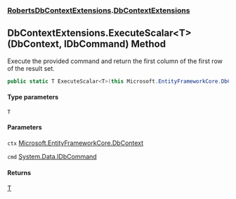### [RobertsDbContextExtensions](RobertsDbContextExtensions 'RobertsDbContextExtensions').[DbContextExtensions](DbContextExtensions 'RobertsDbContextExtensions.DbContextExtensions')
## DbContextExtensions.ExecuteScalar&lt;T&gt;(DbContext, IDbCommand) Method
Execute the provided command and return the first column of the first row of
the result set.
```csharp
public static T ExecuteScalar<T>(this Microsoft.EntityFrameworkCore.DbContext ctx, System.Data.IDbCommand cmd);
```
#### Type parameters
<a name='RobertsDbContextExtensions_DbContextExtensions_ExecuteScalar_T_(Microsoft_EntityFrameworkCore_DbContext_System_Data_IDbCommand)_T'></a>
`T`  
  
#### Parameters
<a name='RobertsDbContextExtensions_DbContextExtensions_ExecuteScalar_T_(Microsoft_EntityFrameworkCore_DbContext_System_Data_IDbCommand)_ctx'></a>
`ctx` [Microsoft.EntityFrameworkCore.DbContext](https://docs.microsoft.com/en-us/dotnet/api/Microsoft.EntityFrameworkCore.DbContext 'Microsoft.EntityFrameworkCore.DbContext')  
  
<a name='RobertsDbContextExtensions_DbContextExtensions_ExecuteScalar_T_(Microsoft_EntityFrameworkCore_DbContext_System_Data_IDbCommand)_cmd'></a>
`cmd` [System.Data.IDbCommand](https://docs.microsoft.com/en-us/dotnet/api/System.Data.IDbCommand 'System.Data.IDbCommand')  
  
#### Returns
[T](DbContextExtensions_ExecuteScalar_T_(DbContext_IDbCommand)#RobertsDbContextExtensions_DbContextExtensions_ExecuteScalar_T_(Microsoft_EntityFrameworkCore_DbContext_System_Data_IDbCommand)_T 'RobertsDbContextExtensions.DbContextExtensions.ExecuteScalar&lt;T&gt;(Microsoft.EntityFrameworkCore.DbContext, System.Data.IDbCommand).T')  
